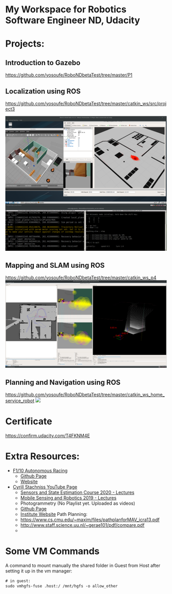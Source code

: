# My Workspace for Robotics Software Engineer ND, Udacity

# Projects:

## Introduction to Gazebo
https://github.com/yosoufe/RoboNDbetaTest/tree/master/P1

## Localization using ROS
https://github.com/yosoufe/RoboNDbetaTest/tree/master/catkin_ws/src/project3

![](https://github.com/yosoufe/RoboNDbetaTest/blob/master/vids_pics/p3_amcl.png?raw=true)

## Mapping and SLAM using ROS
https://github.com/yosoufe/RoboNDbetaTest/tree/master/catkin_ws_p4
![](https://github.com/yosoufe/RoboNDbetaTest/raw/master/catkin_ws_p4/LoopClosure65.png)

## Planning and Navigation using ROS
https://github.com/yosoufe/RoboNDbetaTest/tree/master/catkin_ws_home_service_robot
![](https://github.com/yosoufe/RoboNDbetaTest/raw/master/catkin_ws_home_service_robot/test_navigation.gif)


# Certificate

https://confirm.udacity.com/T4FKNM4E

# Extra Resources:
* [F1/10 Autonomous Racing](https://www.youtube.com/playlist?list=PL868twsx7OjddCq3az74hu6pVsuJJzXvP)
    * [Github Page](https://github.com/linklab-uva)
    * [Website](https://linklab-uva.github.io/autonomousracing/index.html#header2-1)
* [Cyrill Stachniss YouTube Page](https://www.youtube.com/channel/UCi1TC2fLRvgBQNe-T4dp8Eg)
    * [Sensors and State Estimation Course 2020 - Lectures](https://www.youtube.com/playlist?list=PLgnQpQtFTOGQh_J16IMwDlji18SWQ2PZ6)
    * [Mobile Sensing and Robotics 2019 - Lectures](https://www.youtube.com/playlist?list=PLgnQpQtFTOGQJXx-x0t23RmRbjp_yMb4v)
    * Photogrammetry (No Playlist yet. Uploaded as videos)
    * [Github Page](https://github.com/PRBonn)
    * [Institute Website](http://www.ipb.uni-bonn.de/)
Path Planning:
    * https://www.cs.cmu.edu/~maxim/files/pathplanforMAV_icra13.pdf
    * http://www.staff.science.uu.nl/~gerae101/pdf/compare.pdf
    * 


# Some VM Commands
A command to mount manually the shared folder in Guest from Host after setting it up in
the vm manager:

```
# in guest:
sudo vmhgfs-fuse .host:/ /mnt/hgfs -o allow_other
```